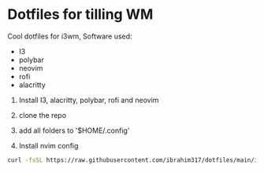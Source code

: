 # Dotfiles for tilling WM
Cool dotfiles for i3wm, Software used:
- I3
- polybar
- neovim
- rofi
- alacritty

1. Install  I3, alacritty,  polybar, rofi and neovim
2. clone the repo
3. add all folders to '$HOME/.config'


4. Install nvim config
```bash
curl -fsSL https://raw.githubusercontent.com/ibrahim317/dotfiles/main/install-nvim-config.sh | bash /dev/stdin --simple
```